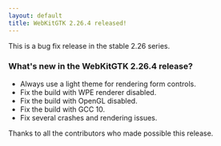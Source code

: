 ```yaml
---
layout: default
title: WebKitGTK 2.26.4 released!
---
```


This is a bug fix release in the stable 2.26 series.

### What's new in the WebKitGTK 2.26.4 release?

 - Always use a light theme for rendering form controls.
 - Fix the build with WPE renderer disabled.
 - Fix the build with OpenGL disabled.
 - Fix the build with GCC 10.
 - Fix several crashes and rendering issues.

Thanks to all the contributors who made possible this release.
